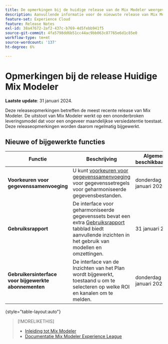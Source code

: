 ```yaml
---
title: De opmerkingen bij de huidige release van de Mix Modeler weergeven
description: Aanvullende informatie voor de nieuwste release van Mix Modeler
feature-set: Experience Cloud
feature: Release Notes
exl-id: 38a47672-2af2-437c-b769-4d5febb941f5
source-git-commit: 4fa5798dd6b51cc44ac9bb063c87765e6d1c85e0
workflow-type: tm+mt
source-wordcount: '137'
ht-degree: 6%

---
```


# Opmerkingen bij de release Huidige Mix Modeler

**Laatste update**: 31 januari 2024.

Deze releaseopmerkingen betreffen de meest recente release van Mix Modeler. De uitstoot van Mix Modeler werkt op een ononderbroken leveringsmodel dat voor een ongeveer maandelijkse versiedatentie toestaat. Deze releaseopmerkingen worden daarom regelmatig bijgewerkt.


## Nieuwe of bijgewerkte functies

| Functie | Beschrijving | Algemene beschikbaarheid |
|---|---|---|
| **Voorkeuren voor gegevenssamenvoeging** | U kunt [voorkeuren voor gegevenssamenvoeging](../harmonize-data/dataset-rules.md#data-merge-preferences) voor gegevenssetregels voor geharmoniseerde gegevensbestanden. | donderdag 31 januari 2024 |
| **Gebruiksrapport** | De interface voor geharmoniseerde gegevenssets bevat een extra [Gebruiksrapport](../harmonize-data/usage-report.md) tabblad biedt aanvullende inzichten in het gebruik van modellen en omzettingen. | 31 januari 2022 |
| **Gebruikersinterface voor bijgewerkte abonnementen** | De interface van de Inzichten van het Plan wordt bijgewerkt, toestaand u om te selecteren op welke ROI en kanalen om te melden. | donderdag 31 januari 2024 |

{style="table-layout:auto"}


>[!MORELIKETHIS]
>
>* [Inleiding tot Mix Modeler](https://business.adobe.com/products/experience-platform/planning-and-measurement.html)
>* [Documentatie Mix Modeler Experience League](https://experienceleague.adobe.com/docs/mix-modeler.html?lang=en)
